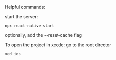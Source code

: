 Helpful commands:

start the server:
```
npx react-native start
```

optionally, add the --reset-cache flag

To open the project in xcode:
go to the root director
```
xed ios
```